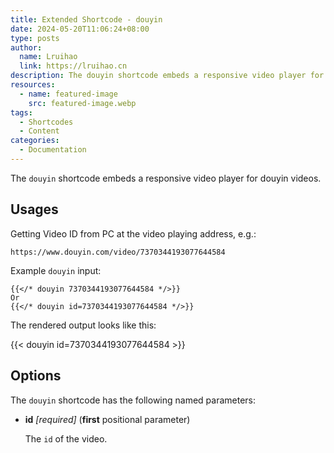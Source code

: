 ```yaml
---
title: Extended Shortcode - douyin
date: 2024-05-20T11:06:24+08:00
type: posts
author:
  name: Lruihao
  link: https://lruihao.cn
description: The douyin shortcode embeds a responsive video player for douyin videos.
resources:
  - name: featured-image
    src: featured-image.webp
tags:
  - Shortcodes
  - Content
categories:
  - Documentation
---
```


The `douyin` shortcode embeds a responsive video player for douyin videos.

<!--more-->

## Usages

Getting Video ID from PC at the video playing address, e.g.:

```code
https://www.douyin.com/video/7370344193077644584
```

Example `douyin` input:

```go-html-template
{{</* douyin 7370344193077644584 */>}}
Or
{{</* douyin id=7370344193077644584 */>}}
```

The rendered output looks like this:

{{< douyin id=7370344193077644584 >}}

## Options

The `douyin` shortcode has the following named parameters:

- **id** _[required]_ (**first** positional parameter)

    The `id` of the video.
